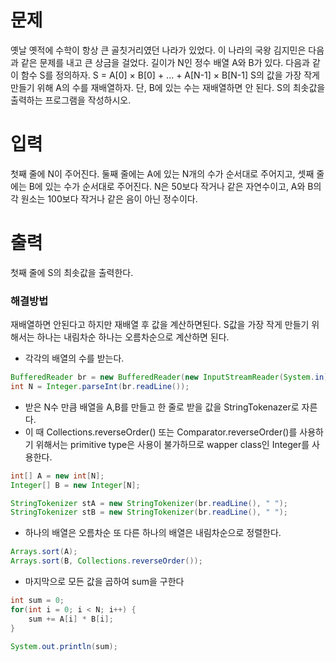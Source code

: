 # 문제
옛날 옛적에 수학이 항상 큰 골칫거리였던 나라가 있었다. 이 나라의 국왕 김지민은 다음과 같은 문제를 내고 큰 상금을 걸었다.
길이가 N인 정수 배열 A와 B가 있다. 다음과 같이 함수 S를 정의하자.
S = A[0] × B[0] + ... + A[N-1] × B[N-1]
S의 값을 가장 작게 만들기 위해 A의 수를 재배열하자. 단, B에 있는 수는 재배열하면 안 된다.
S의 최솟값을 출력하는 프로그램을 작성하시오.

# 입력
첫째 줄에 N이 주어진다. 둘째 줄에는 A에 있는 N개의 수가 순서대로 주어지고, 셋째 줄에는 B에 있는 수가 순서대로 주어진다. N은 50보다 작거나 같은 자연수이고, A와 B의 각 원소는 100보다 작거나 같은 음이 아닌 정수이다.

# 출력
첫째 줄에 S의 최솟값을 출력한다.

### 해결방법
재배열하면 안된다고 하지만 재배열 후 값을 계산하면된다.
S값을 가장 작게 만들기 위해서는 하나는 내림차순 하나는 오름차순으로 계산하면 된다.

- 각각의 배열의 수를 받는다.
```java
BufferedReader br = new BufferedReader(new InputStreamReader(System.in));
int N = Integer.parseInt(br.readLine());
```
- 받은 N수 만큼 배열을 A,B를 만들고
    한 줄로 받을 값을 StringTokenazer로 자른다.
- 이 때 Collections.reverseOrder() 또는 Comparator.reverseOrder()를
    사용하기 위해서는 primitive type은 사용이 불가하므로 wapper class인 Integer를 사용한다.

```java
int[] A = new int[N];
Integer[] B = new Integer[N];

StringTokenizer stA = new StringTokenizer(br.readLine(), " ");
StringTokenizer stB = new StringTokenizer(br.readLine(), " ");
```
- 하나의 배열은 오름차순 또 다른 하나의 배열은 내림차순으로 정렬한다.
```java
Arrays.sort(A);
Arrays.sort(B, Collections.reverseOrder());
```
- 마지막으로 모든 값을 곱하여 sum을 구한다
```java
int sum = 0;
for(int i = 0; i < N; i++) {
    sum += A[i] * B[i];
}

System.out.println(sum);
```